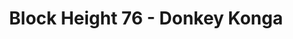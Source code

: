 ---
layout: post
title: "Block Height 76 - Donkey Konga"
categories:
tags: []
image: blockheight-76.jpg
description: New high score!
---